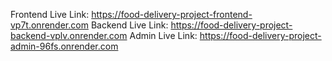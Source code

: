Frontend Live Link: https://food-delivery-project-frontend-vp7t.onrender.com
Backend Live Link: https://food-delivery-project-backend-vplv.onrender.com
Admin Live Link: https://food-delivery-project-admin-96fs.onrender.com
